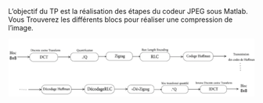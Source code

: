L’objectif du TP est la réalisation des étapes du codeur JPEG sous Matlab. <br>
Vous Trouverez les différents blocs pour réaliser une compression de l’image.

![alt text](https://github.com/Hamza9696/Compression_JPEG_DCT/blob/main/Process.png)
